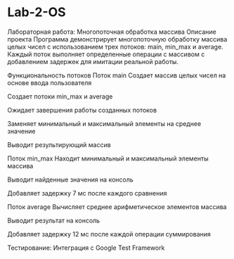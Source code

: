 # Lab-2-OS

Лабораторная работа: Многопоточная обработка массива
Описание проекта
Программа демонстрирует многопоточную обработку массива целых чисел с использованием трех потоков: main, min_max и average. Каждый поток выполняет определенные операции с массивом с добавлением задержек для имитации реальной работы.

Функциональность потоков
Поток main
Создает массив целых чисел на основе ввода пользователя

Создает потоки min_max и average

Ожидает завершения работы созданных потоков

Заменяет минимальный и максимальный элементы на среднее значение

Выводит результирующий массив

Поток min_max
Находит минимальный и максимальный элементы массива

Выводит найденные значения на консоль

Добавляет задержку 7 мс после каждого сравнения

Поток average
Вычисляет среднее арифметическое элементов массива

Выводит результат на консоль

Добавляет задержку 12 мс после каждой операции суммирования

Тестирование: Интеграция с Google Test Framework
